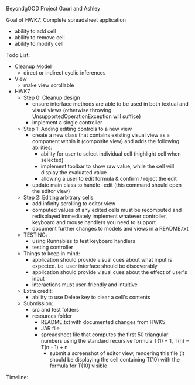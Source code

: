 BeyondgOOD Project
Gauri and Ashley

Goal of HWK7: Complete spreadsheet application
- ability to add cell
- ability to remove cell
- ability to modify cell 

Todo List:
- Cleanup Model
    - direct or indirect cyclic inferences
- View
    - make view scrollable
- HWK7
    - Step 0: Cleanup design
        - ensure interface methods are able to be used in both textual and visual views (otherwise throwing UnsupportedOperationException will suffice)
        - implement a single controller
    - Step 1: Adding editing controls to a new view
        - create a new class that contains existing visual view as a component within it (composite view) and adds the following abilities:
           - ability for user to select individual cell (highlight cell when selected)
            - implement toolbar to show raw value, while the cell will display the evaluated value  
            - allowing a user to edit formula & confirm / reject the edit
        - update main class to handle -edit (this command should open the editor view)
    - Step 2: Editing arbitrary cells
        - add infinity scrolling to editor view
        - computed values of any edited cells must be recomputed and redisplayed immediately
        implement whatever controller, keyboard and mouse handlers you need to support
        - document further changes to models and views in a README.txt
    - TESTING:
        - using Runnables to test keyboard handlers
        - testing controller
    - Things to keep in mind:
        - application should provide visual cues about what input is expected. i.e. user interface should be discoverably
        - application should provide visual cues about the effect of user's input 
        - interactions must user-friendly and intuitive
    - Extra credit:
        - ability to use Delete key to clear a cell's contents
    - Submission:
        - src and test folders
        - resources folder
            - README.txt with documented changes from HWK5
            - JAR file
            - spreadsheet file that computes the first 50 triangular numbers using the standard recursive formula T(1) = 1, T(n) = T(n - 1) + n
                - submit a screenshot of editor view, rendering this file (it should be displaying the cell containing T(10) with the formula for T(10) visible
            
        
           
    
    
         
Timeline:


 
    

